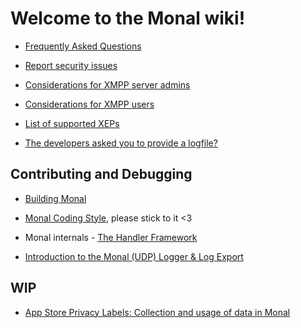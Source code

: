 # **Welcome to the Monal wiki!**

- [Frequently Asked Questions](FAQ---Frequently-Asked-Questions)

- [Report security issues](https://github.com/monal-im/Monal/blob/develop/SECURITY.md)

- [Considerations for XMPP server admins](Considerations-for-XMPP-server-admins)

- [Considerations for XMPP users](Considerations-for-XMPP-users)

- [List of supported XEPs](https://monal-im.org/install/#implemented-xeps)

- [The developers asked you to provide a logfile?](Introduction-to-Monal-Logging)

## Contributing and Debugging

- [Building Monal](Building-Monal)

- [Monal Coding Style](Code-style), please stick to it <3

- Monal internals - [The Handler Framework](Handler-Framework)

- [Introduction to the Monal (UDP) Logger & Log Export](Introduction-to-Monal-Logging)

## WIP
- [App Store Privacy Labels: Collection and usage of data in Monal](App-Store-Privacy-Labels)
